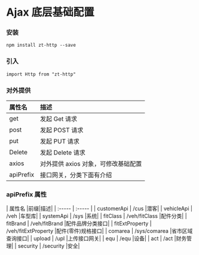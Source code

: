 # Ajax 底层基础配置

### 安装
`npm install zt-http --save`

### 引入
`import Http from "zt-http"`

### 对外提供

| 属性名 |描述|
| :----- | :----- |
|get|发起 Get 请求|
|post|发起 POST 请求|
|put|发起 PUT 请求|
|Delete|发起 Delete 请求|
|axios|对外提供 axios 对象，可修改基础配置|
|apiPrefix|接口网关，分类下面有介绍|

### apiPrefix 属性

| 属性名 |前缀|描述|
| :----- | :----- |
| customerApi | /cus |潜客|
| vehicleApi | /veh |车型库|
| systemApi | /sys |系统|
| fitClass | /veh/fitClass |配件分类|
| fitBrand | /veh/fitBrand |配件品牌分类接口|
| fitExtProperty | /veh/fitExtProperty |配件(零件)规格接口|
| comarea | /sys/comarea |省市区域查询接口|
| upload | /upl |上传接口网关|
| equ | /equ |设备|
| act | /act |财务管理|
| security | /security |安全|